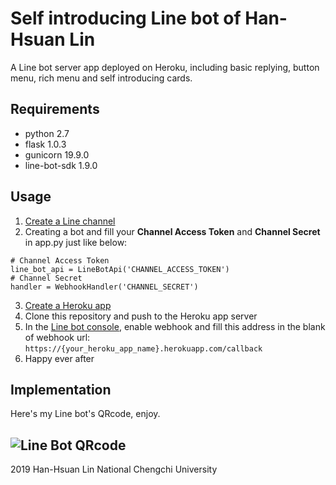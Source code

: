 ﻿# Self introducing Line bot of Han-Hsuan Lin
A Line bot server app deployed on Heroku, including basic replying, button menu, rich menu and self introducing cards.
## Requirements
- python 2.7
- flask 1.0.3
- gunicorn 19.9.0
- line-bot-sdk 1.9.0
## Usage
1. [Create a Line channel](https://developers.line.biz/en/docs/messaging-api/getting-started/)
2. Creating a bot and fill your **Channel Access Token** and **Channel Secret** in app.py just like below:
```
# Channel Access Token
line_bot_api = LineBotApi('CHANNEL_ACCESS_TOKEN')
# Channel Secret
handler = WebhookHandler('CHANNEL_SECRET')
``` 
3. [Create a Heroku app](https://www.heroku.com)
4. Clone this repository and push to the Heroku app server
5. In the [Line bot console](https://developers.line.biz/console/register/messaging-api/provider/), enable webhook and fill this address in the blank of webhook url:
`https://{your_heroku_app_name}.herokuapp.com/callback`
6. Happy ever after
## Implementation
Here's my Line bot's QRcode, enjoy.


![Line Bot QRcode](https://i.imgur.com/BzbRjnt.png)
---
2019 Han-Hsuan Lin
National Chengchi University
